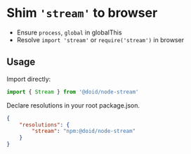 # Shim `'stream'` to browser

- Ensure `process`, `global` in globalThis
- Resolve `import 'stream'` or `require('stream')` in browser

## Usage

Import directly:

```javascript
import { Stream } from '@doid/node-stream'
```

Declare resolutions in your root package.json.

```json
{
	"resolutions": {
		"stream": "npm:@doid/node-stream"
	}
}
```
